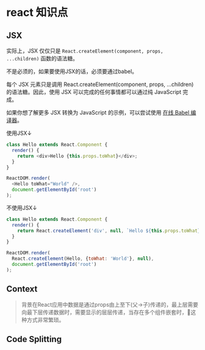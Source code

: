 # react 知识点

## JSX

实际上，JSX 仅仅只是 `React.createElement(component, props, ...children)` 函数的语法糖。

不是必须的，如果要使用JSX的话，必须要通过babel。

每个 JSX 元素只是调用 React.createElement(component, props, ...children) 的语法糖。因此，使用 JSX 可以完成的任何事情都可以通过纯 JavaScript 完成。

如果你想了解更多 JSX 转换为 JavaScript 的示例，可以尝试使用 [在线 Babel 编译器](https://babeljs.io/repl/#?presets=react&code_lz=GYVwdgxgLglg9mABACwKYBt1wBQEpEDeAUIogE6pQhlIA8AJjAG4B8AEhlogO5xnr0AhLQD0jVgG4iAXyJA)。

使用JSX↓

``` javascript
class Hello extends React.Component {
  render() {
    return <div>Hello {this.props.toWhat}</div>;
  }
}

ReactDOM.render(
  <Hello toWhat="World" />,
  document.getElementById('root')
);
```

不使用JSX↓

``` javascript
class Hello extends React.Component {
  render() {
    return React.createElement('div', null, `Hello ${this.props.toWhat}`);
  }
}

ReactDOM.render(
  React.createElement(Hello, {toWhat: 'World'}, null),
  document.getElementById('root')
);
```

## Context

> 背景在React应用中数据是通过props由上至下(父->子)传递的，最上层需要向最下层传递数据时，需要显示的层层传递，当存在多个组件嵌套时，这种方式非常繁琐。

## Code Splitting
